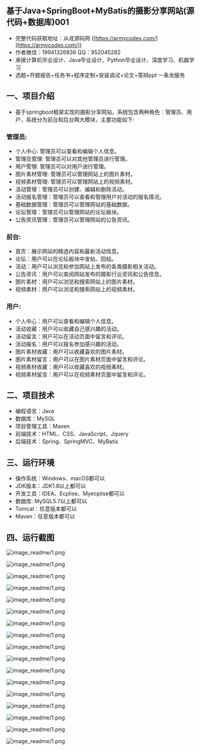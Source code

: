基于Java+SpringBoot+MyBatis的摄影分享网站(源代码+数据库)001
---
- 完整代码获取地址：从戎源码网 ([https://armycodes.com/](https://armycodes.com/))
- 作者微信：19941326836  QQ：952045282 
- 承接计算机毕业设计、Java毕业设计、Python毕业设计、深度学习、机器学习
- 选题+开题报告+任务书+程序定制+安装调试+论文+答辩ppt 一条龙服务

一、项目介绍
---
- 基于springboot框架实现的摄影分享网站，系统包含两种角色：管理员、用户，系统分为前台和后台两大模块，主要功能如下:

### 管理员:
- 个人中心: 管理员可以查看和编辑个人信息。
- 管理员管理: 管理员可以对其他管理员进行管理。
- 用户管理: 管理员可以对用户进行管理。
- 图片素材管理: 管理员可以管理网站上的图片素材。
- 视频素材管理: 管理员可以管理网站上的视频素材。
- 活动管理：管理员可以创建、编辑和删除活动。
- 活动报名管理：管理员可以查看和管理用户对活动的报名情况。
- 基础数据管理：管理员可以管理网站的基础数据。
- 论坛管理：管理员可以管理网站的论坛板块。
- 公告资讯管理：管理员可以管理网站的公告资讯。

### 前台:
- 首页：展示网站的精选内容和最新活动信息。
- 论坛：用户可以在论坛板块中发帖、回帖。
- 活动：用户可以浏览和参加网站上发布的各类摄影相关活动。
- 公告资讯：用户可以查阅网站发布的摄影行业资讯和公告信息。
- 图片素材：用户可以浏览和搜索网站上的图片素材。
- 视频素材：用户可以浏览和搜索网站上的视频素材。

### 用户:
- 个人中心：用户可以查看和编辑个人信息。
- 活动收藏：用户可以收藏自己感兴趣的活动。
- 活动留言：用户可以在活动页面中留言和评论。
- 活动报名：用户可以报名参加感兴趣的活动。
- 图片素材收藏：用户可以收藏喜欢的图片素材。
- 图片素材留言：用户可以在图片素材页面中留言和评论。
- 视频素材收藏：用户可以收藏喜欢的视频素材。
- 视频素材留言：用户可以在视频素材页面中留言和评论。


二、项目技术
---
- 编程语言：Java
- 数据库：MySQL
- 项目管理工具：Maven
- 前端技术：HTML、CSS、JavaScript、Jquery
- 后端技术：Spring、SpringMVC、MyBatis

三、运行环境
---
- 操作系统：Windows、macOS都可以
- JDK版本：JDK1.8以上都可以
- 开发工具：IDEA、Ecplise、Myecplise都可以
- 数据库: MySQL5.7以上都可以
- Tomcat：任意版本都可以
- Maven：任意版本都可以

四、运行截图
---
![image_readme/1.png](https://github.com/jasonlin233-cell/youguangsheyingwz/blob/main/image_readme/1.png)

![image_readme/1.png](https://github.com/jasonlin233-cell/youguangsheyingwz/blob/main/image_readme/2.png)

![image_readme/1.png](https://github.com/jasonlin233-cell/youguangsheyingwz/blob/main/image_readme/3.png)

![image_readme/1.png](https://github.com/jasonlin233-cell/youguangsheyingwz/blob/main/image_readme/4.png)

![image_readme/1.png](https://github.com/jasonlin233-cell/youguangsheyingwz/blob/main/image_readme/5.png)

![image_readme/1.png](https://github.com/jasonlin233-cell/youguangsheyingwz/blob/main/image_readme/6.png)

![image_readme/1.png](https://github.com/jasonlin233-cell/youguangsheyingwz/blob/main/image_readme/7.png)

![image_readme/1.png](https://github.com/jasonlin233-cell/youguangsheyingwz/blob/main/image_readme/8.png)

![image_readme/1.png](https://github.com/jasonlin233-cell/youguangsheyingwz/blob/main/image_readme/9.png)

![image_readme/1.png](https://github.com/jasonlin233-cell/youguangsheyingwz/blob/main/image_readme/10.png)

![image_readme/1.png](https://github.com/jasonlin233-cell/youguangsheyingwz/blob/main/image_readme/11.png)

![image_readme/1.png](https://github.com/jasonlin233-cell/youguangsheyingwz/blob/main/image_readme/12.png)

![image_readme/1.png](https://github.com/jasonlin233-cell/youguangsheyingwz/blob/main/image_readme/13.png)

![image_readme/1.png](https://github.com/jasonlin233-cell/youguangsheyingwz/blob/main/image_readme/14.png)

![image_readme/1.png](https://github.com/jasonlin233-cell/youguangsheyingwz/blob/main/image_readme/15.png)

![image_readme/1.png](https://github.com/jasonlin233-cell/youguangsheyingwz/blob/main/image_readme/16.png)

![image_readme/1.png](https://github.com/jasonlin233-cell/youguangsheyingwz/blob/main/image_readme/17.png)
